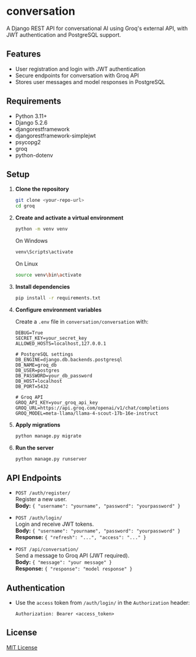 # conversation

A Django REST API for conversational AI using Groq's external API, with JWT authentication and PostgreSQL support.

## Features

- User registration and login with JWT authentication
- Secure endpoints for conversation with Groq API
- Stores user messages and model responses in PostgreSQL

## Requirements

- Python 3.11+
- Django 5.2.6
- djangorestframework
- djangorestframework-simplejwt
- psycopg2
- groq
- python-dotenv

## Setup

1. **Clone the repository**
   ```sh
   git clone <your-repo-url>
   cd groq
   ```

2. **Create and activate a virtual environment**
   ```sh
   python -m venv venv
   ```

   On Windows
   ```sh
   venv\Scripts\activate
   ```

   On Linux
   ```sh
   source venv\bin\activate
   ```

3. **Install dependencies**
   ```sh
   pip install -r requirements.txt
   ```

4. **Configure environment variables**

   Create a `.env` file in `conversation/conversation` with:
   ```
   DEBUG=True
   SECRET_KEY=your_secret_key
   ALLOWED_HOSTS=localhost,127.0.0.1

   # PostgreSQL settings
   DB_ENGINE=django.db.backends.postgresql
   DB_NAME=groq_db
   DB_USER=postgres
   DB_PASSWORD=your_db_password
   DB_HOST=localhost
   DB_PORT=5432

   # Groq API
   GROQ_API_KEY=your_groq_api_key
   GROQ_URL=https://api.groq.com/openai/v1/chat/completions
   GROQ_MODEL=meta-llama/llama-4-scout-17b-16e-instruct
   ```

5. **Apply migrations**
   ```sh
   python manage.py migrate
   ```

6. **Run the server**
   ```sh
   python manage.py runserver
   ```

## API Endpoints

- `POST /auth/register/`  
  Register a new user.  
  **Body:** `{ "username": "yourname", "password": "yourpassword" }`

- `POST /auth/login/`  
  Login and receive JWT tokens.  
  **Body:** `{ "username": "yourname", "password": "yourpassword" }`  
  **Response:** `{ "refresh": "...", "access": "..." }`

- `POST /api/conversation/`  
  Send a message to Groq API (JWT required).  
  **Body:** `{ "message": "your message" }`  
  **Response:** `{ "response": "model response" }`

## Authentication

- Use the `access` token from `/auth/login/` in the `Authorization` header:
  ```
  Authorization: Bearer <access_token>
  ```

## License

[MIT License](./LICENSE)